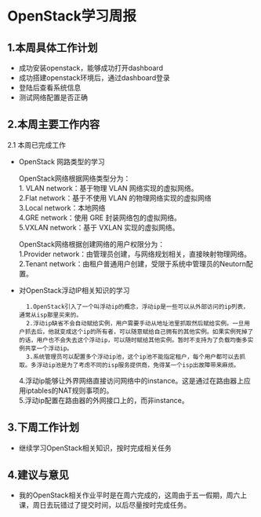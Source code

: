 
# OpenStack学习周报

## 1.本周具体工作计划
- 成功安装openstack，能够成功打开dashboard</br>
- 成功搭建openstack环境后，通过dashboard登录</br>
- 登陆后查看系统信息</br>
- 测试网络配置是否正确
	
## 2.本周主要工作内容

2.1 本周已完成工作  

- OpenStack 网路类型的学习

     OpenStack网络根据网络类型分为：  
        1. VLAN network：基于物理 VLAN 网络实现的虚拟网络。</br>
        2.Flat network：基于不使用 VLAN 的物理网络实现的虚拟网络</br>
        3.Local network：本地网络</br>
        4.GRE network：使用 GRE 封装网络包的虚拟网络。</br>
        5.VXLAN network：基于 VXLAN 实现的虚拟网络。

     OpenStack网络根据创建网络的用户权限分为：</br>
        1.Provider network：由管理员创建，与网络规划相关，直接映射物理网络。</br>
        2.Tenant network：由租户普通用户创建，受限于系统中管理员的Neutorn配置。  

- 对OpenStack浮动IP相关知识的学习
  
        1.OpenStack引入了一个叫浮动ip的概念，浮动ip是一些可以从外部访问的ip列表，通常从isp那里买来的。
        2.浮动ip缺省不会自动赋给实例，用户需要手动从地址池里抓取然后赋给实例。一旦用户抓去后，他就变成这个ip的所有者，可以随意赋给自己拥有的其他实例。如果实例死掉了的话，用户也不会失去这个浮动ip，可以随时赋给其他实例。暂时不支持为了负载均衡多实例共享一个浮动ip。
        3.系统管理员可以配置多个浮动ip池，这个ip池不能指定租户，每个用户都可以去抓取。多浮动ip池是为了考虑不同的isp服务提供商，免得某一个isp出故障带来麻烦。
	4.浮动ip能够让外界网络直接访问网络中的instance。这是通过在路由器上应用iptables的NAT规则事项的。    
	5.浮动ip配置在路由器的外网接口上的，而非instance。  

## 3.下周工作计划
- 继续学习OpenStack相关知识，按时完成相关任务

## 4.建议与意见
- 我的OpenStack相关作业平时是在周六完成的，这周由于五一假期，周六上课，周日去玩错过了提交时间，以后尽量按时完成任务。
